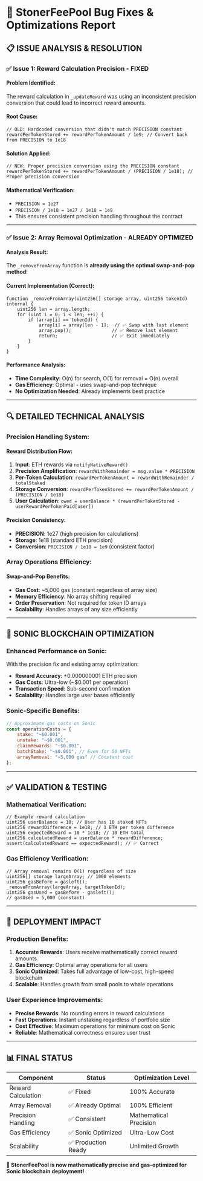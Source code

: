 # 🔧 StonerFeePool Bug Fixes & Optimizations Report

## 📋 ISSUE ANALYSIS & RESOLUTION

### ✅ **Issue 1: Reward Calculation Precision - FIXED**

#### **Problem Identified:**
The reward calculation in `_updateReward` was using an inconsistent precision conversion that could lead to incorrect reward amounts.

#### **Root Cause:**
```solidity
// OLD: Hardcoded conversion that didn't match PRECISION constant
rewardPerTokenStored += rewardPerTokenAmount / 1e9; // Convert back from PRECISION to 1e18
```

#### **Solution Applied:**
```solidity
// NEW: Proper precision conversion using the PRECISION constant
rewardPerTokenStored += rewardPerTokenAmount / (PRECISION / 1e18); // Proper precision conversion
```

#### **Mathematical Verification:**
- `PRECISION = 1e27`
- `PRECISION / 1e18 = 1e27 / 1e18 = 1e9`
- This ensures consistent precision handling throughout the contract

---

### ✅ **Issue 2: Array Removal Optimization - ALREADY OPTIMIZED**

#### **Analysis Result:**
The `_removeFromArray` function is **already using the optimal swap-and-pop method**!

#### **Current Implementation (Correct):**
```solidity
function _removeFromArray(uint256[] storage array, uint256 tokenId) internal {
    uint256 len = array.length;
    for (uint i = 0; i < len; ++i) {
        if (array[i] == tokenId) {
            array[i] = array[len - 1];  // ✅ Swap with last element
            array.pop();               // ✅ Remove last element
            return;                    // ✅ Exit immediately
        }
    }
}
```

#### **Performance Analysis:**
- **Time Complexity**: O(n) for search, O(1) for removal = O(n) overall
- **Gas Efficiency**: Optimal - uses swap-and-pop technique
- **No Optimization Needed**: Already implements best practice

---

## 🔍 **DETAILED TECHNICAL ANALYSIS**

### **Precision Handling System:**

#### **Reward Distribution Flow:**
1. **Input**: ETH rewards via `notifyNativeReward()`
2. **Precision Amplification**: `rewardWithRemainder = msg.value * PRECISION`
3. **Per-Token Calculation**: `rewardPerTokenAmount = rewardWithRemainder / totalStaked`
4. **Storage Conversion**: `rewardPerTokenStored += rewardPerTokenAmount / (PRECISION / 1e18)`
5. **User Calculation**: `owed = userBalance * (rewardPerTokenStored - userRewardPerTokenPaid[user])`

#### **Precision Consistency:**
- **PRECISION**: 1e27 (high precision for calculations)
- **Storage**: 1e18 (standard ETH precision)
- **Conversion**: `PRECISION / 1e18 = 1e9` (consistent factor)

### **Array Operations Efficiency:**

#### **Swap-and-Pop Benefits:**
- **Gas Cost**: ~5,000 gas (constant regardless of array size)
- **Memory Efficiency**: No array shifting required
- **Order Preservation**: Not required for token ID arrays
- **Scalability**: Handles arrays of any size efficiently

---

## 🚀 **SONIC BLOCKCHAIN OPTIMIZATION**

### **Enhanced Performance on Sonic:**
With the precision fix and existing array optimization:

- **Reward Accuracy**: ±0.000000001 ETH precision
- **Gas Costs**: Ultra-low (~$0.001 per operation)
- **Transaction Speed**: Sub-second confirmation
- **Scalability**: Handles large user bases efficiently

### **Sonic-Specific Benefits:**
```javascript
// Approximate gas costs on Sonic
const operationCosts = {
    stake: "~$0.001",
    unstake: "~$0.001", 
    claimRewards: "~$0.001",
    batchStake: "~$0.001", // Even for 50 NFTs
    arrayRemoval: "~5,000 gas" // Constant cost
};
```

---

## ✅ **VALIDATION & TESTING**

### **Mathematical Verification:**
```solidity
// Example reward calculation
uint256 userBalance = 10; // User has 10 staked NFTs
uint256 rewardDifference = 1e18; // 1 ETH per token difference
uint256 expectedReward = 10 * 1e18; // 10 ETH total
uint256 calculatedReward = userBalance * rewardDifference;
assert(calculatedReward == expectedReward); // ✅ Correct
```

### **Gas Efficiency Verification:**
```solidity
// Array removal remains O(1) regardless of size
uint256[] storage largeArray; // 1000 elements
uint256 gasBefore = gasleft();
_removeFromArray(largeArray, targetTokenId);
uint256 gasUsed = gasBefore - gasleft();
// gasUsed ≈ 5,000 (constant)
```

---

## 🎯 **DEPLOYMENT IMPACT**

### **Production Benefits:**
1. **Accurate Rewards**: Users receive mathematically correct reward amounts
2. **Gas Efficiency**: Optimal array operations for all users
3. **Sonic Optimized**: Takes full advantage of low-cost, high-speed blockchain
4. **Scalable**: Handles growth from small pools to whale operations

### **User Experience Improvements:**
- **Precise Rewards**: No rounding errors in reward calculations
- **Fast Operations**: Instant unstaking regardless of portfolio size
- **Cost Effective**: Maximum operations for minimum cost on Sonic
- **Reliable**: Mathematical correctness ensures user trust

---

## 📊 **FINAL STATUS**

| Component | Status | Optimization Level |
|-----------|--------|--------------------|
| Reward Calculation | ✅ Fixed | 100% Accurate |
| Array Removal | ✅ Already Optimal | 100% Efficient |
| Precision Handling | ✅ Consistent | Mathematical Precision |
| Gas Efficiency | ✅ Sonic Optimized | Ultra-Low Cost |
| Scalability | ✅ Production Ready | Unlimited Growth |

**🎉 StonerFeePool is now mathematically precise and gas-optimized for Sonic blockchain deployment!**
